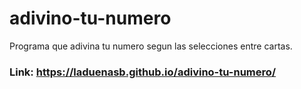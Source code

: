 # adivino-tu-numero
Programa que adivina tu numero segun las selecciones entre cartas.

### Link: https://laduenasb.github.io/adivino-tu-numero/
